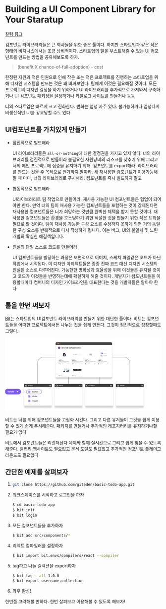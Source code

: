 # Building a UI Component Library for Your Staratup

[칼럼 링크](https://blog.bitsrc.io/building-a-ui-component-library-for-your-startup-d7de5ce5a652)

컴포넌트 라이브러리들은 큰 회사들을 위한 좋은 툴이다. 하지만 스타트업과 같은 작은 형태의 비지니스에서는 조금 낭비적이다. 스타트업의 일을 부스트해줄 수 있는 UI 컴포넌트를 만드는 방법을 공유해보도록 하자.

> (benefit X chance-of-full-adoption) - cost

한정된 자원과 적은 인원으로 인해 작은 또는 적은 프로젝트를 진행하는 스타트업을 위해 디자인 시스템을 만드는 것은 꽤 비싸보인다. 팀에게 이것은 필요해질 것이다. 모든 프로젝트의 디자인 결정을 하기 위하거나 UI 라이브러리를 추가적으로 가져와서 구축하거나 UI 컴포넌트 패키징을 설정하거나 카탈로그 사이트를 만들거나 등등

너의 스타트업은 빠르게 크고 진화한다. 변화는 엄청 자주 있다. 불가능하거나 엄청나게 비생산적인 UI를 강요당할 수도 있다.

## UI컴포넌트를 가치있게 만들기

- 점진적으로 빌드해라

  UI 라이브러리들은 `all-or-nothing`에 대한 결정권을 가지고 있지 않다. 너의 라이브러리를 점진적으로 만들어라 불필요한 자원낭비의 리스크를 낮추기 위해 그리고 너의 메인 프로젝트에 집중을 유지하기 위해. 컴포넌트를 export해라. 라이브러리를 만드는 것을 주 목적으로 전가하지 말아라. 새 재사용한 컴포넌트가 이용가능해질 때 마다, 너의 라이브러리로 푸시해라. 컴포넌트를 즉시 빌드하지 말고

- 협동적으로 빌드해라

  UI라이브러리르 팀 작업으로 만들어라. 재사용 가능한 UI 컴포넌트들은 협업이 되어야만 한다. 만약 너의 팀이 재사용 가능한 컴포넌트들을 포함하는 것이 강제된다면 재사용한 컴포넌트들은 너가 희망하는 것만큼 완벽한 체택을 받지 못할 것이다. 재사용한 컴포넌트들은 환경을 호스팅하기 위한 적절한 것을 만들기 위한 작은 트윅을 필요로 할 것이다. 팀이 재사용 가능한 구성 요소를 수정하지 못하게 되면 거의 동일한 구성 요소를 반복적으로 다시 작성하게 됩니다. 이는 버그, UI의 불일치 및 느린 개발의 확실한 해결책입니다.

- 진실의 단일 소스로 코드를 만들어라

  UI 컴포넌트들을 빌딩하는 과정은 보편적으로 이미지, 스케치 파일같은 코드가 아닌 작업에서 시작된다. 이 디자인 아티팩트들은 종종 진짜 코드 대신 디자인 시스템의 진실된 소스로 다루어진다. 가능한한 명확성과 효율성을 위해 이것들은 유지될 것이고 코드가 이것들을 반영하는데에 확실하게 해줄 것이다. 개발자가 컴포넌트들을 이용할때마다 컴퍼니의 디자인 가이드라인을 대표한다는 것을 개발자들은 알아야 한다

## 툴을 한번 써보자

[Bit](https://bit.dev/)는 스타트업의 UI컴포넌트 라이브러리를 만들기 위한 대단한 툴이다. 비트는 컴포넌트들을 어떠한 프로젝트에서든 나누는 것을 쉽게 만든다. 그것이 점진적으로 성장할때도 그렇다.

![](bit1.gif)

비트는 너를 위해 컴포넌트들을 고립화 시킨다. 그리고 다른 유저들이 그것을 쉽게 이용할 수 있게 쉽게 푸시해준다. 패키지를 만들거나 추가적인 레포지터리를 유지하거나할 필요가 없다

비트에서 컴포넌트들은 리랜더된다 예제와 함꼐 실시간으로 그리고 쉽게 찾을 수 있도록 해준다. 겔러리 웹사이트도 필요없고 문서 포탈도 필요없고 추가적인 컴포넌트 플레이그라운드도 필요없다

## 간단한 예제를 살펴보자

1. ```bash
   git clone https://github.com/giteden/basic-todo-app.git
   ```

2. 워크스페이스를 시작하고 로그인을 하자

   ```bash
   $ cd basic-todo-app 
   $ bit init
   $ bit login
   ```

3. 모든 컴포넌트들을 추가하자

   ```bash
   $ bit add src/components/*
   ```

4. 리액트 컴파일러를 설정하자

   ```bash
   $ bit import bit.envs/compilers/react --compiler
   ```

5. tag하고 나눌 컬렉션을 export하자

   ```bash
   $ bit tag --all 1.0.0
   $ bit export username.collection
   ```

6. 와우 완성!

한번쯤 고려해볼 만하다. 한번 살펴보고 이용해볼 수 있도록 해보자!